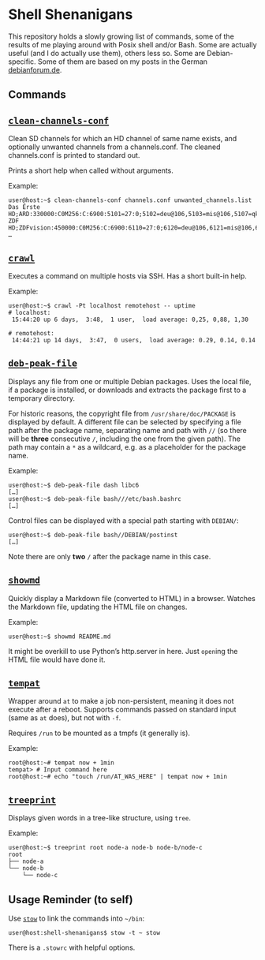 # Shell Shenanigans
This repository holds a slowly growing list of commands, some of the results of
me playing around with Posix shell and/or Bash. Some are actually useful (and I
do actually use them), others less so. Some are Debian-specific. Some of them
are based on my posts in the German [debianforum.de](https://debianforum.de/).

## Commands

## [`clean-channels-conf`](/clean-channels-conf)
Clean SD channels for which an HD channel of same name exists, and optionally
unwanted channels from a channels.conf. The cleaned channels.conf is printed to
standard out.

Prints a short help when called without arguments.

Example:
```console
user@host:~$ clean-channels-conf channels.conf unwanted_channels.list
Das Erste HD;ARD:330000:C0M256:C:6900:5101=27:0;5102=deu@106,5103=mis@106,5107=qks@106:5104:0:10301:1:1051:0
ZDF HD;ZDFvision:450000:C0M256:C:6900:6110=27:0;6120=deu@106,6121=mis@106,6123=mul@106:6130:0:11110:1:1079:0
…
```

## [`crawl`](/crawl)
Executes a command on multiple hosts via SSH. Has a short built-in help.

Example:
```console
user@host:~$ crawl -Pt localhost remotehost -- uptime
# localhost:
 15:44:20 up 6 days,  3:48,  1 user,  load average: 0,25, 0,88, 1,30

# remotehost:
 14:44:21 up 14 days,  3:47,  0 users,  load average: 0.29, 0.14, 0.14
```

## [`deb-peak-file`](/deb-peak-file)
Displays any file from one or multiple Debian packages. Uses the local file, if
a package is installed, or downloads and extracts the package first to a
temporary directory.

For historic reasons, the copyright file from `/usr/share/doc/PACKAGE` is
displayed by default. A different file can be selected by specifying a file
path after the package name, separating name and path with `//` (so there will
be **three** consecutive `/`, including the one from the given path). The path
may contain a `*` as a wildcard, e.g. as a placeholder for the package name.

Example:
```console
user@host:~$ deb-peak-file dash libc6
[…]
user@host:~$ deb-peak-file bash///etc/bash.bashrc
[…]
```

Control files can be displayed with a special path starting with `DEBIAN/`:
```console
user@host:~$ deb-peak-file bash//DEBIAN/postinst
[…]
```
Note there are only **two** `/` after the package name in this case.

## [`showmd`](/showmd)
Quickly display a Markdown file (converted to HTML) in a browser. Watches the
Markdown file, updating the HTML file on changes.

Example:
```console
user@host:~$ showmd README.md
```

It might be overkill to use Python’s http.server in here. Just `open`ing the
HTML file would have done it.

## [`tempat`](/tempat)
Wrapper around `at` to make a job non-persistent, meaning it does not execute
after a reboot. Supports commands passed on standard input (same as `at` does),
but not with `-f`.

Requires `/run` to be mounted as a tmpfs (it generally is).

Example:
```console
root@host:~# tempat now + 1min
tempat> # Input command here
root@host:~# echo "touch /run/AT_WAS_HERE" | tempat now + 1min
```

## [`treeprint`](/treeprint)
Displays given words in a tree-like structure, using `tree`.

Example:
```console
user@host:~$ treeprint root node-a node-b node-b/node-c
root
├── node-a
└── node-b
    └── node-c
```

## Usage Reminder (to self)
Use [`stow`](https://www.gnu.org/software/stow/) to link the commands into `~/bin`:
```console
user@host:shell-shenanigans$ stow -t ~ stow
```
There is a `.stowrc` with helpful options.
